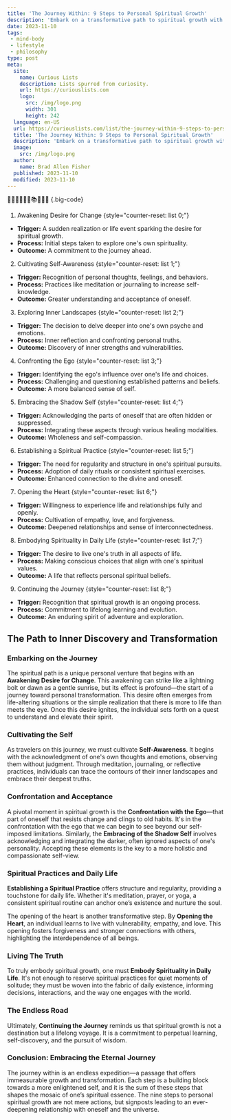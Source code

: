 ```yaml
---
title: 'The Journey Within: 9 Steps to Personal Spiritual Growth'
description: 'Embark on a transformative path to spiritual growth with "The Journey Within". Discover 9 essential steps that nurture curiosity and personal development.'
date: 2023-11-10
tags:
 - mind-body
 - lifestyle
 - philosophy
type: post
meta:
  site:
    name: Curious Lists
    description: Lists spurred from curiosity.
    url: https://curiouslists.com
    logo:
      src: /img/logo.png
      width: 301
      height: 242
  language: en-US
  url: https://curiouslists.com/list/the-journey-within-9-steps-to-personal-spiritual-growth
  title: 'The Journey Within: 9 Steps to Personal Spiritual Growth'
  description: 'Embark on a transformative path to spiritual growth with "The Journey Within". Discover 9 essential steps that nurture curiosity and personal development.'
  image:
    src: /img/logo.png
  author:
    name: Brad Allen Fisher
  published: 2023-11-10
  modified: 2023-11-10
---
```



🌱🌟🧘‍♂️💫🙏📚🔮💭📿 {.big-code}

1. Awakening Desire for Change {style="counter-reset: list 0;"}
  - **Trigger:** A sudden realization or life event sparking the desire for spiritual growth.
  - **Process:** Initial steps taken to explore one's own spirituality.
  - **Outcome:** A commitment to the journey ahead.

2. Cultivating Self-Awareness {style="counter-reset: list 1;"}
  - **Trigger:** Recognition of personal thoughts, feelings, and behaviors.
  - **Process:** Practices like meditation or journaling to increase self-knowledge.
  - **Outcome:** Greater understanding and acceptance of oneself.

3. Exploring Inner Landscapes {style="counter-reset: list 2;"}
  - **Trigger:** The decision to delve deeper into one's own psyche and emotions.
  - **Process:** Inner reflection and confronting personal truths.
  - **Outcome:** Discovery of inner strengths and vulnerabilities.

4. Confronting the Ego {style="counter-reset: list 3;"}
  - **Trigger:** Identifying the ego's influence over one's life and choices.
  - **Process:** Challenging and questioning established patterns and beliefs.
  - **Outcome:** A more balanced sense of self.

5. Embracing the Shadow Self {style="counter-reset: list 4;"}
  - **Trigger:** Acknowledging the parts of oneself that are often hidden or suppressed.
  - **Process:** Integrating these aspects through various healing modalities.
  - **Outcome:** Wholeness and self-compassion.

6. Establishing a Spiritual Practice {style="counter-reset: list 5;"}
  - **Trigger:** The need for regularity and structure in one's spiritual pursuits.
  - **Process:** Adoption of daily rituals or consistent spiritual exercises.
  - **Outcome:** Enhanced connection to the divine and oneself.

7. Opening the Heart {style="counter-reset: list 6;"}
  - **Trigger:** Willingness to experience life and relationships fully and openly.
  - **Process:** Cultivation of empathy, love, and forgiveness.
  - **Outcome:** Deepened relationships and sense of interconnectedness.

8. Embodying Spirituality in Daily Life {style="counter-reset: list 7;"}
  - **Trigger:** The desire to live one's truth in all aspects of life.
  - **Process:** Making conscious choices that align with one's spiritual values.
  - **Outcome:** A life that reflects personal spiritual beliefs.

9. Continuing the Journey {style="counter-reset: list 8;"}
  - **Trigger:** Recognition that spiritual growth is an ongoing process.
  - **Process:** Commitment to lifelong learning and evolution.
  - **Outcome:** An enduring spirit of adventure and exploration.


## The Path to Inner Discovery and Transformation

### Embarking on the Journey

The spiritual path is a unique personal venture that begins with an **Awakening Desire for Change**. This awakening can strike like a lightning bolt or dawn as a gentle sunrise, but its effect is profound—the start of a journey toward personal transformation. This desire often emerges from life-altering situations or the simple realization that there is more to life than meets the eye. Once this desire ignites, the individual sets forth on a quest to understand and elevate their spirit.

### Cultivating the Self

As travelers on this journey, we must cultivate **Self-Awareness**. It begins with the acknowledgment of one's own thoughts and emotions, observing them without judgment. Through meditation, journaling, or reflective practices, individuals can trace the contours of their inner landscapes and embrace their deepest truths.

### Confrontation and Acceptance

A pivotal moment in spiritual growth is the **Confrontation with the Ego**—that part of oneself that resists change and clings to old habits. It's in the confrontation with the ego that we can begin to see beyond our self-imposed limitations. Similarly, the **Embracing of the Shadow Self** involves acknowledging and integrating the darker, often ignored aspects of one's personality. Accepting these elements is the key to a more holistic and compassionate self-view.

### Spiritual Practices and Daily Life

**Establishing a Spiritual Practice** offers structure and regularity, providing a touchstone for daily life. Whether it's meditation, prayer, or yoga, a consistent spiritual routine can anchor one’s existence and nurture the soul.

The opening of the heart is another transformative step. By **Opening the Heart**, an individual learns to live with vulnerability, empathy, and love. This opening fosters forgiveness and stronger connections with others, highlighting the interdependence of all beings.

### Living The Truth

To truly embody spiritual growth, one must **Embody Spirituality in Daily Life**. It's not enough to reserve spiritual practices for quiet moments of solitude; they must be woven into the fabric of daily existence, informing decisions, interactions, and the way one engages with the world.

### The Endless Road

Ultimately, **Continuing the Journey** reminds us that spiritual growth is not a destination but a lifelong voyage. It is a commitment to perpetual learning, self-discovery, and the pursuit of wisdom.

### Conclusion: Embracing the Eternal Journey

The journey within is an endless expedition—a passage that offers immeasurable growth and transformation. Each step is a building block towards a more enlightened self, and it is the sum of these steps that shapes the mosaic of one’s spiritual essence. The nine steps to personal spiritual growth are not mere actions, but signposts leading to an ever-deepening relationship with oneself and the universe.